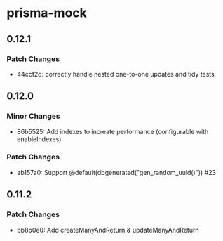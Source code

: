 # prisma-mock

## 0.12.1

### Patch Changes

- 44ccf2d: correctly handle nested one-to-one updates and tidy tests

## 0.12.0

### Minor Changes

- 86b5525: Add indexes to increate performance (configurable with enableIndexes)

### Patch Changes

- ab157a0: Support @default(dbgenerated("gen_random_uuid()")) #23

## 0.11.2

### Patch Changes

- bb8b0e0: Add createManyAndReturn & updateManyAndReturn
